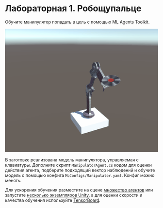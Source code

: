 # Лабораторная 1. Робощупальце

Обучите манипулятор попадать в цель с помощью ML Agents Toolkit.

![Пример обученного манипулятора](manipulator_demo_512.gif)

В заготовке реализована модель манипулятора, управляемая с клавиатуры. Дополните скрипт `ManipulatorAgent.cs` кодом для оценки действия агента, подберите подходящий вектор наблюдений и обучите модель с помощью конфига `MLConfigs/Manipulator.yaml`. Конфиг можно менять.

Для ускорения обучения разместите на сцене [множество агентов](https://unity-technologies.github.io/ml-agents/Learning-Environment-Create-New/#optional-multiple-training-areas-within-the-same-scene) или запустите [несколько экземпляров Unity](https://unity-technologies.github.io/ml-agents/Learning-Environment-Create-New/#optional-multiple-training-areas-within-the-same-scene), а для оценки скорости и качества обучения используйте [TensorBoard](https://unity-technologies.github.io/ml-agents/Using-Tensorboard/).